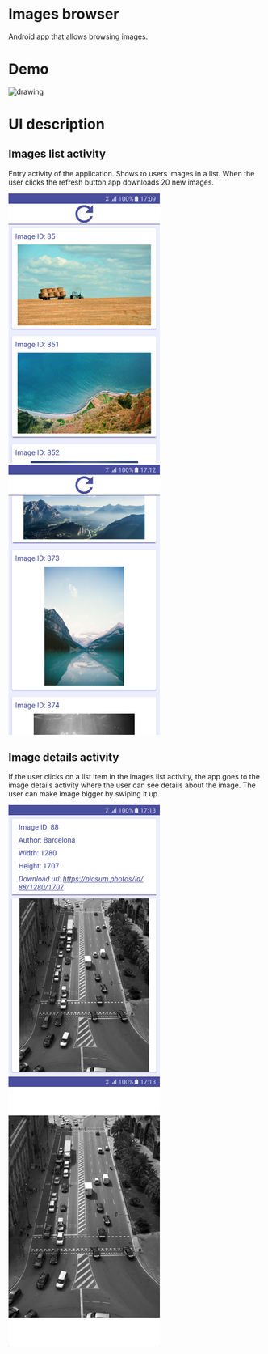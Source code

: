 # Images browser

Android app that allows browsing images.

# Demo

<img src="readme-files/demo.gif" alt="drawing" width="250"/>

# UI description

## Images list activity

Entry activity of the application. Shows to users images in a list. When the user clicks the refresh button app downloads 20 new images.

<img src="readme-files/imagesList1.png" alt="drawing" width="300"/>  <img src="readme-files/ImagesList2.png" alt="drawing" width="300"/> 

## Image details activity

If the user clicks on a list item in the images list activity, the app goes to the image details activity where the user can see details about the image. The user can make image bigger by swiping it up.

<img src="readme-files/imageDetails.png" alt="drawing" width="300"/>  <img src="readme-files/imageDetailsimage.png" alt="drawing" width="300"/> 
